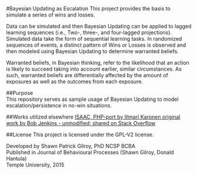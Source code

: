 #Bayesian Updating as Escalation 
This project provides the basis to simulate a series of wins and losses. 

Data can be simulated and then Bayesian Updating can be applied to lagged learning sequences (i.e., Two-, three-, and four-lagged projections).  Simulated data take the form of sequential learning tasks. In randomized sequences of events, a distinct pattern of Wins or Losses is observed and then modeled using Bayesian Updating to determine warranted beliefs.

Warranted beliefs, in Bayesian thinking, refer to the likelihood that an action is likely to succeed taking into account earlier, similar circumstances. As such, warranted beliefs are differentially affected by the amount of exposures as well as the outcomes from each exposure.

##Purpose  
This repository serves as sample usage of Bayesian Updating to model escalation/persistence in no-win situations.  

##Works utilized elsewhere
[ISAAC, PHP-port by Illmari Karonen original work by Bob Jenkins - unmodified; shared on Stack Overflow](http://stackoverflow.com/questions/14420754/isaac-cipher-in-php/14428399#14428399)

##License
This project is licensed under the GPL-V2 license.

Developed by Shawn Patrick Gilroy, PhD NCSP BCBA  
Published in Journal of Behavioural Processes (Shawn Gilroy, Donald Hantula)  
Temple University, 2015  
